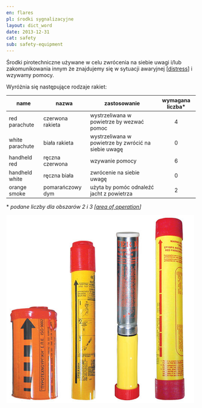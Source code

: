 ```yaml
---
en: flares
pl: środki sygnalizacyjne
layout: dict_word
date: 2013-12-31
cat: safety
sub: safety-equipment
---
```


Środki pirotechniczne używane w celu zwrócenia na siebie uwagi i/lub zakomunikowania innym że znajdujemy się 
w sytuacji awaryjnej [[distress](/dict/distress.html)] i wzywamy pomocy.

Wyróżnia się następujące rodzaje rakiet:


| name | nazwa | zastosowanie | wymagana liczba* |
|------|-------|--------------|:---------------:|
| red parachute | czerwona rakieta | wystrzeliwana w powietrze by wezwać pomoc | 4 |
| white parachute | biała rakieta  | wystrzeliwana w powietrze by zwrócić na siebie uwagę | 0 |
| handheld red | ręczna czerwona   | wzywanie pomocy | 6 |
| handheld white | ręczna biała    | zwrócenie na siebie uwagę | 0 |
| orange smoke | pomarańczowy dym  | użyta by pomóc odnaleźć jacht z powietrza | 2 |

\* *podane liczby dla obszarów 2 i 3 [[area of operation](/dict/area-of-operation.html)]*

![flares](/img/dict/flares.jpg)





